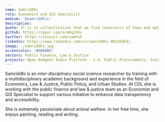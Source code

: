 ```yaml
---
name: Samriddhi
role: Economist and GIS Specialist
medium: '@samriddhii'
description:
quote: It is in collectivities that we find reservoirs of hope and optimism.
github: https://imgur.com/a/eRqJXGv
twitter: https://tinyurl.com/samfuk
linkedin: https://www.linkedin.com/in/samriddhi-00135663/
image: ./samriddhi.jpg
accentcolor: '#008080'
sectors: Public Finance, Law & Justice
projects: Open Budgets India Platform - 2.0, Public Procurements, Justice Hub, Budgets for Justice, Data Workshops, Open Contracting India - Assam
---
```


Samriddhi is an inter-disciplinary social science researcher by training with a multidisciplinary academic background and experience in the field of Economics, Law & Justice, Public Policy, and Urban Studies. At CDL she is working with the public finance and law & justice team as an Economist and GIS Specialist to support various initiative to enhance data transperency and accessibility. 

She is extremely passionate about animal welfare. In her free time, she enjoys painting, reading and writing. 
